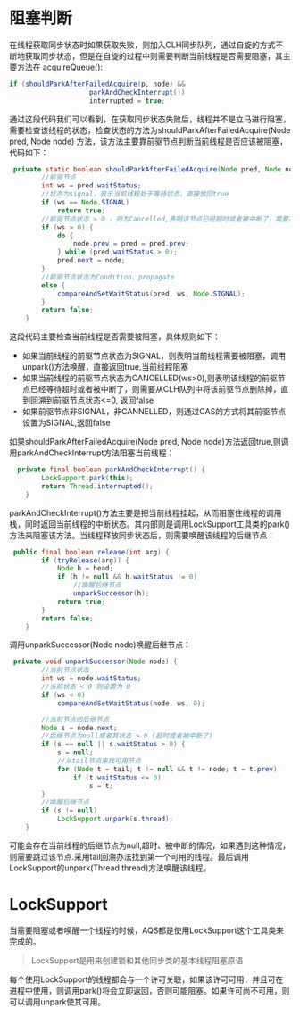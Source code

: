 # 阻塞判断
在线程获取同步状态时如果获取失败，则加入CLH同步队列，通过自旋的方式不断地获取同步状态，但是在自旋的过程中则需要判断当前线程是否需要阻塞，其主要方法在
acquireQueue():
```java
if (shouldParkAfterFailedAcquire(p, node) &&
                    parkAndCheckInterrupt())
                    interrupted = true;
```
通过这段代码我们可以看到，在获取同步状态失败后，线程并不是立马进行阻塞，需要检查该线程的状态，检查状态的方法为shouldParkAfterFailedAcquire(Node pred, Node node) 方法，该方法主要靠前驱节点判断当前线程是否应该被阻塞，代码如下：
```java
 private static boolean shouldParkAfterFailedAcquire(Node pred, Node node) {
        //前驱节点
        int ws = pred.waitStatus;
        //状态为signal，表示当前线程处于等待状态，直接放回true
        if (ws == Node.SIGNAL)
            return true;
        //前驱节点状态 > 0 ，则为Cancelled,表明该节点已经超时或者被中断了，需要从同步队列中取消
        if (ws > 0) {
            do {
                node.prev = pred = pred.prev;
            } while (pred.waitStatus > 0);
            pred.next = node;
        }
        //前驱节点状态为Condition、propagate
        else {
            compareAndSetWaitStatus(pred, ws, Node.SIGNAL);
        }
        return false;
    }
```
这段代码主要检查当前线程是否需要被阻塞，具体规则如下：
- 如果当前线程的前驱节点状态为SIGNAL，则表明当前线程需要被阻塞，调用unpark()方法唤醒，直接返回true,当前线程阻塞
- 如果当前线程的前驱节点状态为CANCELLED(ws>0),则表明该线程的前驱节点已经等待超时或者被中断了，则需要从CLH队列中将该前驱节点删除掉，直到回溯到前驱节点状态<=0, 返回false
- 如果前驱节点非SIGNAL，非CANNELLED，则通过CAS的方式将其前驱节点设置为SIGNAL,返回false

如果shouldParkAfterFailedAcquire(Node pred, Node node)方法返回true,则调用parkAndCheckInterrupt方法阻塞当前线程：
```java
  private final boolean parkAndCheckInterrupt() {
        LockSupport.park(this);
        return Thread.interrupted();
    }
```

parkAndCheckInterrupt()方法主要是把当前线程挂起，从而阻塞住线程的调用栈，同时返回当前线程的中断状态。其内部则是调用LockSupport工具类的park()方法来阻塞该方法。当线程释放同步状态后，则需要唤醒该线程的后继节点：
```java
 public final boolean release(int arg) {
        if (tryRelease(arg)) {
            Node h = head;
            if (h != null && h.waitStatus != 0)
                //唤醒后继节点
                unparkSuccessor(h);
            return true;
        }
        return false;
    }
```
调用unparkSuccessor(Node node)唤醒后继节点：
```java
 private void unparkSuccessor(Node node) {
        //当前节点状态
        int ws = node.waitStatus;
        //当前状态 < 0 则设置为 0
        if (ws < 0)
            compareAndSetWaitStatus(node, ws, 0);

        //当前节点的后继节点
        Node s = node.next;
        //后继节点为null或者其状态 > 0 (超时或者被中断了)
        if (s == null || s.waitStatus > 0) {
            s = null;
            //从tail节点来找可用节点
            for (Node t = tail; t != null && t != node; t = t.prev)
                if (t.waitStatus <= 0)
                    s = t;
        }
        //唤醒后继节点
        if (s != null)
            LockSupport.unpark(s.thread);
    }
```
可能会存在当前线程的后继节点为null,超时、被中断的情况，如果遇到这种情况，则需要跳过该节点.采用tail回溯办法找到第一个可用的线程。最后调用LockSupport的unpark(Thread thread)方法唤醒该线程。

# LockSupport
当需要阻塞或者唤醒一个线程的时候，AQS都是使用LockSupport这个工具类来完成的。

>LockSupport是用来创建锁和其他同步类的基本线程阻塞原语

每个使用LockSupport的线程都会与一个许可关联，如果该许可可用，并且可在进程中使用，则调用park()将会立即返回，否则可能阻塞。如果许可尚不可用，则可以调用unpark使其可用。
